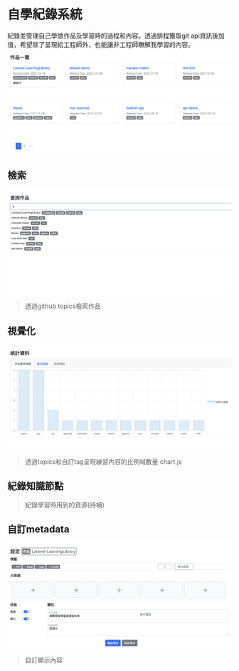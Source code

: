# 自學紀錄系統
紀錄並管理自己學做作品及學習時的過程和內容。透過排程獲取git api資訊後加值，希望除了呈現給工程師外，也能讓非工程師瞭解我學習的內容。
![](https://github.com/jerryyehself/Laravel-LearningLibrary/blob/master/pictures/workCard.png)
## 檢索
![檢索](https://github.com/jerryyehself/Laravel-LearningLibrary/blob/master/pictures/retrieval.png)
> 透過github topics檢索作品
## 視覺化
![視覺化](https://github.com/jerryyehself/Laravel-LearningLibrary/blob/master/pictures/visualization.png)
> 透過topics和自訂tag呈現練習內容的比例喊數量
> chart.js
## 紀錄知識節點
> 紀錄學習時用到的資源(待補)
## 自訂metadata
![自訂metadata](https://github.com/jerryyehself/Laravel-LearningLibrary/blob/master/pictures/metadata.png)
> 自訂顯示內容


